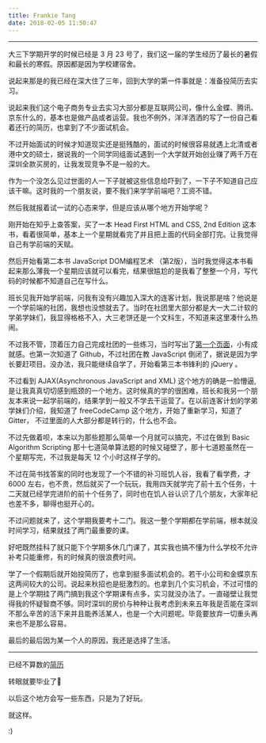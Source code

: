 ```yaml
---
title: Frankie Tang
date: 2018-02-05 11:50:47
---
```


------

大三下学期开学的时候已经是 3 月 23 号了，我们这一届的学生经历了最长的暑假和最长的寒假。原因都是因为学校建宿舍。

说起来那是的我已经在深大住了三年，回到大学的第一件事就是：准备投简历去实习。

说起来我们这个电子商务专业去实习大部分都是互联网公司，像什么金蝶、腾讯、京东什么的，基本也是做产品或者运营。我也不例外，洋洋洒洒的写了一份自己看着还行的简历，也拿到了不少面试机会。

不过开始面试的时候才知道现实还是挺残酷的，面试的时候很容易就遇上北清或者港中文的硕士，据说我的一个同学同组面试遇到一个大学就开始创业赚了两千万在深圳全款买房的，让我发现竞争不是一般的大。

作为一个没怎么见过世面的人一下子就被这些信息给吓到了，一下子不知道自己应该干嘛。这时我的一个朋友说，要不我们来学学前端吧？工资不错。

然后我就报着试一试的心态来学，但是应该从哪个地方开始学呢？

刚开始在知乎上查答案，买了一本 Head First HTML and CSS, 2nd Edition 这本书，看着很简单，基本上一个星期就看完了并且把上面的代码全部打完。让我觉得自己有学前端的天赋。

然后开始看第二本书 JavaScript DOM编程艺术 （第2版），当时我觉得这本书看起来那么薄我一个星期应该就可以看完，结果很尴尬的是我看了整整一个月，写代码的时候都不知道自己在写什么。

班长见我开始学前端，问我有没有兴趣加入深大的连客计划，我说那是啥？他说是一个学前端的社团，我想也没想就去了。当时在社团里大部分都是大一大二计软的学弟学妹们，我显得格格不入，大三老饼还是一个文科生，不知道来这里凑什么热闹。

不过我不管，顶着压力自己完成社团的一些练习，当时写出了[第一个页面](https://frankietang.github.io/wheels/Remote-Mouse/index.html)，小有成就感。也第一次知道了 Github，不过社团在教 JavaScript 倒闭了，据说是因为学长要赶项目。没办法，我只能继续自学了，开始看第三本书锋利的 jQuery 。

不过看到 AJAX(Asynchronous JavaScript and XML) 这个地方的确是一脸懵逼,是让我真真切切感到瓶颈的一个地方。这时候真的学的很困难，班长和我另一个朋友本来说一起学前端的，结果学到一般又不学去干运营了。在以前连客计划的学弟学妹们介绍，我知道了 freeCodeCamp 这个地方，开始了重新学习，知道了 Gitter， 不过里面的人大部分都是转行的，什么也不会。

不过先做着呗，本来以为那些题那么简单一个月就可以搞完，不过在做到 Basic Algorithm Scripting 那十七道简单算法题的时候又碰壁了，那十七道题虽然在一个星期写完，不过我是每天 12 个小时这样子学的。

不过在简书找答案的同时也发现了一个不错的补习班饥人谷，我看了看学费，才 6000 左右，也不贵，然后就买了一个玩玩，我用四天就学完了前十五个任务，十二天就已经学完进阶的前十个任务了，同时也在饥人谷认识了几个朋友，大家年纪也差不多，聊得也挺开心的。

不过问题就来了，这个学期我要考十二门。我这一整个学期都在学前端，根本就没时间学习，结果就挂了两门最重要的课。

好吧既然挂科了就只能下个学期多休几门课了，其实我也搞不懂为什么学校不允许补考只能重修，有的时候真的很浪费时间。

学了一个假期后就开始投简历了，也拿到挺多面试机会的。若干小公司和金蝶京东这两间较大的公司。说起来秋招也是挺激烈的。也拿到几个实习机会，不过可惜的是上个学期挂了两门搞到我这个学期课有点多，实习就没办法了。一直碰壁让我觉得我的怀疑智商不够。同时深圳的房价与种种让我考虑到未来五年我是否能在深圳不那么辛苦的活下来并且能养活某人，也是一个大问题呢。毕竟要放弃一切重头再来也不是那么容易。

最后的最后因为某一个人的原因，我还是选择了生活。

------

已经不算数的[简历](https://frankietang.github.io/resume/Resume/index.html)

转眼就要毕业了🤔

以后这个地方会写一些东西，只是为了好玩。

就这样。

:)